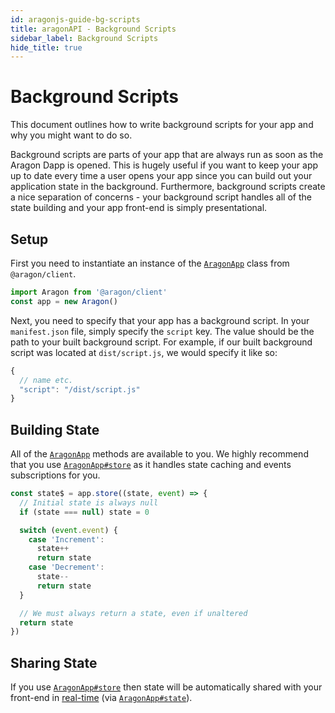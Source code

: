 ```yaml
---
id: aragonjs-guide-bg-scripts
title: aragonAPI - Background Scripts 
sidebar_label: Background Scripts
hide_title: true 
---
```

<!-- This file is generated by /website/scripts/sync-aragonjs-docs.js - changes will be overwritten! -->

# Background Scripts

This document outlines how to write background scripts for your app and why you might want to do so.

Background scripts are parts of your app that are always run as soon as the Aragon Dapp is opened. This is hugely useful if you want to keep your app up to date every time a user opens your app since you can build out your application state in the background. Furthermore, background scripts create a nice separation of concerns - your background script handles all of the state building and your app front-end is simply presentational.

## Setup

First you need to instantiate an instance of the [`AragonApp`](/docs/aragonjs-ref-app.html#aragonapp) class from `@aragon/client`.

```js
import Aragon from '@aragon/client'
const app = new Aragon()
```

Next, you need to specify that your app has a background script. In your `manifest.json` file, simply specify the `script` key. The value should be the path to your built background script. For example, if our built background script was located at `dist/script.js`, we would specify it like so:

```js
{
  // name etc.
  "script": "/dist/script.js"
}
```

## Building State

All of the [`AragonApp`](/docs/aragonjs-ref-app.html#aragonapp) methods are available to you. We highly recommend that you use  [`AragonApp#store`](/docs/aragonjs-ref-app.html#store) as it handles state caching and events subscriptions for you.

```js
const state$ = app.store((state, event) => {
  // Initial state is always null
  if (state === null) state = 0

  switch (event.event) {
    case 'Increment':
      state++
      return state
    case 'Decrement':
      state--
      return state
  }

  // We must always return a state, even if unaltered
  return state
})
```

## Sharing State

If you use [`AragonApp#store`](/docs/aragonjs-ref-app.html#store) then state will be automatically shared with your front-end in [real-time](https://en.wikipedia.org/wiki/Real-time_web) (via [`AragonApp#state`](/docs/aragonjs-ref-app.html#state)).
